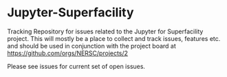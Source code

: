 # Jupyter-Superfacility

Tracking Repository for issues related to the Jupyter for Superfacility project. This will mostly be a place to collect and track issues, features etc. and should be used in conjunction with the project board at https://github.com/orgs/NERSC/projects/2

Please see issues for current set of open issues.
